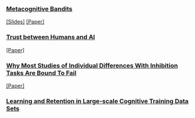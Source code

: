 ### [Metacognitive Bandits](metaban.md)
[[Slides]](metaban.pdf) [[Paper]](https://escholarship.org/content/qt7xc470dt/qt7xc470dt.pdf)<br>

### [Trust between Humans and AI](trust.md)
[[Paper]](trust_review.pdf)<br>

### [Why Most Studies of Individual Differences With Inhibition Tasks Are Bound To Fail](p.md)
[[Paper]](p.pdf)<br>

### [Learning and Retention in Large-scale Cognitive Training Data Sets](lumos.md)<br>


